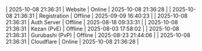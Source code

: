| 2025-10-08 21:36:31 | Website | Online | 2025-10-08 21:36:28 |
| 2025-10-08 21:36:31 | Registration | Offline | 2025-09-09 16:40:23 |
| 2025-10-08 21:36:31 | Auth Server | Offline | 2025-08-18 09:33:31 |
| 2025-10-08 21:36:31 | Kezan (PvE) | Offline | 2025-08-03 17:58:02 |
| 2025-10-08 21:36:31 | Gurubashi (PvP) | Offline | 2025-08-23 21:44:06 |
| 2025-10-08 21:36:31 | Cloudflare | Online | 2025-10-08 21:36:28 |
